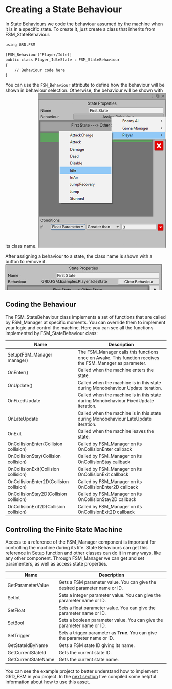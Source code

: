 # Creating a State Behaviour
In State Behaviours we code the behaviour assumed by the machine when it is in a specific state. To create it, just create a class that inherits from FSM_StateBehaviour.

```
using GRD.FSM

[FSM_Behaviour("Player/Idle)]
public class Player_IdleState : FSM_StateBehaviour
{
	// Behaviour code here
}
```

You can use the `FSM_Behaviour` attribute to define how the behaviour will be shown in behaviour selection. Otherwise, the behaviour will be shown with its class name.
![Behaviour Selection](images/BehaviourSelection.png)

After assigning a behaviour to a state, the class name is shown with a button to remove it.
![Assigned behaviour](images/BehaviourSelected.JPG)

## Coding the Behaviour
The FSM_StateBehaviour class implements a set of functions that are called by FSM_Manager at specific moments. You can override them to implement your logic and control the machine.
Here you can see all the functions implemented by FSM_StateBehaviour class:

| Name | Description |
| ---- | ----------- |
| Setup(FSM_Manager manager) | The FSM_Manager calls this functions once on Awake. This function receives the FSM_Manager as parameter. |
| OnEnter() | Called when the machine enters the state. |
| OnUpdate() | Called when the machine is in this state during Monobehaviour Update iteration. |
| OnFixedUpdate | Called when the machine is in this state during Monobehaviour FixedUpdate iteration. |
| OnLateUpdate | Called when the machine is in this state during Monobehaviour LateUpdate iteration. |
| OnExit | Called when the machine leaves the state. |
| OnCollisionEnter(Collision collision) | Called by FSM_Manager on its OnCollisionEnter callback |
| OnCollisionStay(Collision collision) | Called by FSM_Manager on its OnCollisionStay callback |
| OnCollisionExit(Collision collision) | Called by FSM_Manager on its OnCollisionExit callback |
| OnCollisionEnter2D(Collision collision) | Called by FSM_Manager on its OnCollisionEnter2D callback |
| OnCollisionStay2D(Collision collision) | Called by FSM_Manager on its OnCollisionStay2D callback |
| OnCollisionExit2D(Collision collision) | Called by FSM_Manager on its OnCollisionExit2D callback |

## Controlling the Finite State Machine
Access to a reference of the FSM_Manager component is important for controlling the machine during its life. State Behaviours can get this reference in Setup function and other classes can do it in many ways, like any other component. Through FSM_Manager we can get and set paramenters, as well as access state properties.

| Name | Description |
| ---- | ----------- |
| GetParameterValue | Gets a FSM parameter value. You can give the desired parameter name or ID. |
| SetInt | Sets a integer parameter value. You can give the parameter name or ID. |
| SetFloat | Sets a float parameter value. You can give the parameter name or ID. |
| SetBool | Sets a boolean parameter value. You can give the parameter name or ID. |
| SetTrigger | Sets a trigger parameter as **True**. You can give the parameter name or ID. |
| GetStateIdByName | Gets a FSM state ID giving its name. |
| GetCurrentStateId | Gets the current state ID. |
| GetCurrentStateName | Gets the current state name. |

You can see the example project to better understand how to implement GRD_FSM in you project. In the [next section](Help-Info.md) I've compiled some helpful information about how to use this asset.